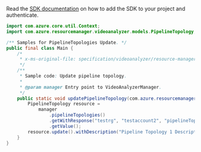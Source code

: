Read the [SDK documentation](https://github.com/Azure/azure-sdk-for-java/blob/azure-resourcemanager-videoanalyzer_1.0.0-beta.3/sdk/videoanalyzer/azure-resourcemanager-videoanalyzer/README.md) on how to add the SDK to your project and authenticate.

```java
import com.azure.core.util.Context;
import com.azure.resourcemanager.videoanalyzer.models.PipelineTopology;

/** Samples for PipelineTopologies Update. */
public final class Main {
    /*
     * x-ms-original-file: specification/videoanalyzer/resource-manager/Microsoft.Media/preview/2021-11-01-preview/examples/pipeline-topology-patch.json
     */
    /**
     * Sample code: Update pipeline topology.
     *
     * @param manager Entry point to VideoAnalyzerManager.
     */
    public static void updatePipelineTopology(com.azure.resourcemanager.videoanalyzer.VideoAnalyzerManager manager) {
        PipelineTopology resource =
            manager
                .pipelineTopologies()
                .getWithResponse("testrg", "testaccount2", "pipelineTopology1", Context.NONE)
                .getValue();
        resource.update().withDescription("Pipeline Topology 1 Description").apply();
    }
}
```
